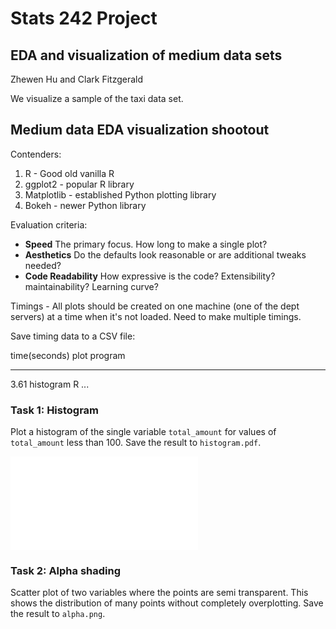 # Stats 242 Project

## EDA and visualization of medium data sets

Zhewen Hu and Clark Fitzgerald

We visualize a sample of the taxi data set.

## Medium data EDA visualization shootout

Contenders: 

1. R - Good old vanilla R
2. ggplot2 - popular R library
2. Matplotlib - established Python plotting library
2. Bokeh - newer Python library

Evaluation criteria:

- __Speed__ The primary focus. How long to make a single plot?
- __Aesthetics__ Do the defaults look reasonable or are additional tweaks
  needed?
- __Code Readability__ How expressive is the code? Extensibility?
  maintainability? Learning curve?

Timings - All plots should be created on one machine 
(one of the dept servers) at a time when it's not loaded. Need to make
multiple timings. 

Save timing data to a CSV file:

time(seconds)   plot        program        
----            -------     ----        
3.61            histogram   R
...


### Task 1: Histogram

Plot a histogram of the single variable `total_amount` for values of 
`total_amount` less than 100. Save the result to `histogram.pdf`.

![This is Matplotlib's histogram](matplotlib/histogram.pdf)

### Task 2: Alpha shading 

Scatter plot of two variables where the points are semi transparent. This
shows the distribution of many points without completely overplotting.
Save the result to `alpha.png`.
